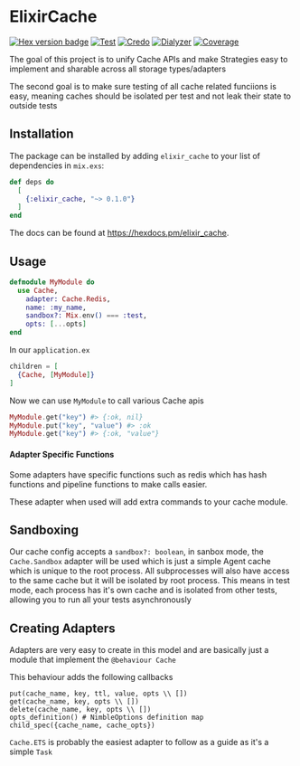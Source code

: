 # ElixirCache
[![Hex version badge](https://img.shields.io/hexpm/v/elixir_cache.svg)](https://hex.pm/packages/elixir_cache)
[![Test](https://github.com/MikaAK/elixir_cache/actions/workflows/test.yml/badge.svg)](https://github.com/MikaAK/elixir_cache/actions/workflows/test.yml)
[![Credo](https://github.com/MikaAK/elixir_cache/actions/workflows/credo.yml/badge.svg)](https://github.com/MikaAK/elixir_cache/actions/workflows/credo.yml)
[![Dialyzer](https://github.com/MikaAK/elixir_cache/actions/workflows/dialyzer.yml/badge.svg)](https://github.com/MikaAK/elixir_cache/actions/workflows/dialyzer.yml)
[![Coverage](https://github.com/MikaAK/elixir_cache/actions/workflows/coverage.yml/badge.svg)](https://github.com/MikaAK/elixir_cache/actions/workflows/coverage.yml)

The goal of this project is to unify Cache APIs and make Strategies easy to implement and sharable
across all storage types/adapters

The second goal is to make sure testing of all cache related funciions is easy, meaning caches should be isolated
per test and not leak their state to outside tests

## Installation

The package can be installed by adding `elixir_cache` to your list of dependencies in `mix.exs`:

```elixir
def deps do
  [
    {:elixir_cache, "~> 0.1.0"}
  ]
end
```

The docs can be found at <https://hexdocs.pm/elixir_cache>.


## Usage
```elixir
defmodule MyModule do
  use Cache,
    adapter: Cache.Redis,
    name: :my_name,
    sandbox?: Mix.env() === :test,
    opts: [...opts]
end
```

In our `application.ex`
```elixir
children = [
  {Cache, [MyModule]}
]
```

Now we can use `MyModule` to call various Cache apis

```elixir
MyModule.get("key") #> {:ok, nil}
MyModule.put("key", "value") #> :ok
MyModule.get("key") #> {:ok, "value"}
```

#### Adapter Specific Functions
Some adapters have specific functions such as redis which has hash functions and pipeline functions to make calls easier.

These adapter when used will add extra commands to your cache module.


## Sandboxing
Our cache config accepts a `sandbox?: boolean`, in sanbox mode, the `Cache.Sandbox` adapter will be used which is just a simple Agent cache which is unique to the root process. All subprocesses will also have access to the same cache but it will be isolated by root process. This means in test mode, each process has it's own cache and is isolated from other tests, allowing you to run all your tests asynchronously

## Creating Adapters
Adapters are very easy to create in this model and are basically just a module that implement the `@behaviour Cache`

This behaviour adds the following callbacks

```
put(cache_name, key, ttl, value, opts \\ [])
get(cache_name, key, opts \\ [])
delete(cache_name, key, opts \\ [])
opts_definition() # NimbleOptions definition map
child_spec({cache_name, cache_opts})
```

`Cache.ETS` is probably the easiest adapter to follow as a guide as it's a simple `Task`
